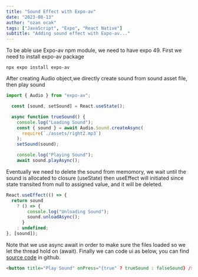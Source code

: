 ```yaml
---
title: "Sound Effect with Expo-av"
date: "2023-08-13"
author: "ozan ocak"
tags: ["JavaScript", "Expo", "React Native"]
subtitle: "Adding sound effect with Expo-av..."
---
```


To be able use Expo-av npm module, we need to have expo 49. First we need to install expo-av package

```console
npx expo install expo-av
```

After creating Audio object,we directly create sound from sound asset file, then play sound

```javascript
import { Audio } from "expo-av";

  const [sound, setSound] = React.useState();

  async function trueSound() {
    console.log("Loading Sound");
    const { sound } = await Audio.Sound.createAsync(
      require(`./assets/right2.mp3`)
    );
    setSound(sound);

    console.log("Playing Sound");
    await sound.playAsync();

```

Eventually we need to delete the sound from memomory, we wait until the sound is allocated to closure (useState) then useEffect will initiated since state transited from null to assigned value, and it will be deleted.

```javascript
React.useEffect(() => {
  return sound
    ? () => {
        console.log("Unloading Sound");
        sound.unloadAsync();
      }
    : undefined;
}, [sound]);
```

Note that we use async await in order to make sure the files loaded so we let the thread hold on (await).
Finally we can code ui as below, you can find [source code](https://github.com/OzanOcak/rn-voiceandspeech/blob/main/SoundButton.js) in github.

```html
<button title="Play Sound" onPress="{true" ? trueSound : falseSound} />
```
